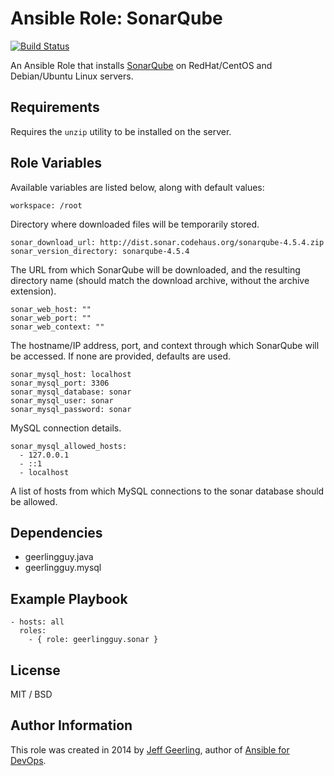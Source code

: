 # Ansible Role: SonarQube

[![Build Status](https://travis-ci.org/geerlingguy/ansible-role-sonar.svg?branch=master)](https://travis-ci.org/geerlingguy/ansible-role-sonar)

An Ansible Role that installs [SonarQube](http://www.sonarqube.org/) on RedHat/CentOS and Debian/Ubuntu Linux servers.

## Requirements

Requires the `unzip` utility to be installed on the server.

## Role Variables

Available variables are listed below, along with default values:

    workspace: /root

Directory where downloaded files will be temporarily stored.

    sonar_download_url: http://dist.sonar.codehaus.org/sonarqube-4.5.4.zip
    sonar_version_directory: sonarqube-4.5.4

The URL from which SonarQube will be downloaded, and the resulting directory name (should match the download archive, without the archive extension).

    sonar_web_host: ""
    sonar_web_port: ""
    sonar_web_context: ""

The hostname/IP address, port, and context through which SonarQube will be accessed. If none are provided, defaults are used.

    sonar_mysql_host: localhost
    sonar_mysql_port: 3306
    sonar_mysql_database: sonar
    sonar_mysql_user: sonar
    sonar_mysql_password: sonar

MySQL connection details.

    sonar_mysql_allowed_hosts:
      - 127.0.0.1
      - ::1
      - localhost

A list of hosts from which MySQL connections to the sonar database should be allowed.

## Dependencies

  - geerlingguy.java
  - geerlingguy.mysql

## Example Playbook

    - hosts: all
      roles:
        - { role: geerlingguy.sonar }

## License

MIT / BSD

## Author Information

This role was created in 2014 by [Jeff Geerling](http://jeffgeerling.com/), author of [Ansible for DevOps](http://ansiblefordevops.com/).
